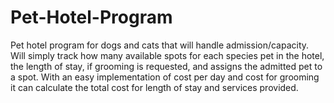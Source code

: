 # Pet-Hotel-Program

Pet hotel program for dogs and cats that will handle admission/capacity.
Will simply track how many available spots for each species pet in the hotel, the length of stay, if grooming is requested, and assigns the admitted pet to a spot.
With an easy implementation of cost per day and cost for grooming it can calculate the total cost for length of stay and services provided.  
